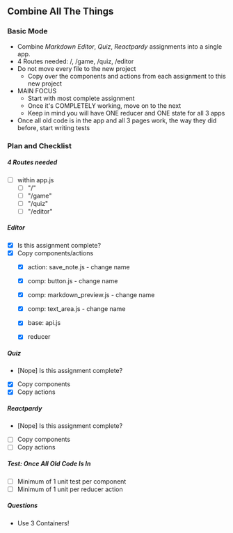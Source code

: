 ## Combine All The Things

### Basic Mode
- Combine _Markdown Editor_, _Quiz_, _Reactpardy_ assignments into a single app.
- 4 Routes needed: /, /game, /quiz, /editor
- Do not move every file to the new project
  - Copy over the components and actions from each assignment to this new project
- MAIN FOCUS
  - Start with most complete assignment
  - Once it's COMPLETELY working, move on to the next
  - Keep in mind you will have ONE reducer and ONE state for all 3 apps
- Once all old code is in the app and all 3 pages work, the way they did before, start writing tests

### Plan and Checklist
##### 4 Routes needed
- [ ] within app.js
  - [ ] "/"
  - [ ] "/game"
  - [ ] "/quiz"
  - [ ] "/editor"

##### Editor
- [X] Is this assignment complete?
- [X] Copy components/actions
  - [X] action: save_note.js - change name
  - [X] comp: button.js - change name
  - [X] comp: markdown_preview.js - change name
  - [X] comp: text_area.js - change name
  - [X] base: api.js
  - [X] reducer


##### Quiz
- [Nope] Is this assignment complete?
- [X] Copy components
- [X] Copy actions

##### Reactpardy
- [Nope] Is this assignment complete?
- [ ] Copy components
- [ ] Copy actions

##### Test: Once All Old Code Is In
- [ ] Minimum of 1 unit test per component
- [ ] Minimum of 1 unit per reducer action

##### Questions
- Use 3 Containers!
